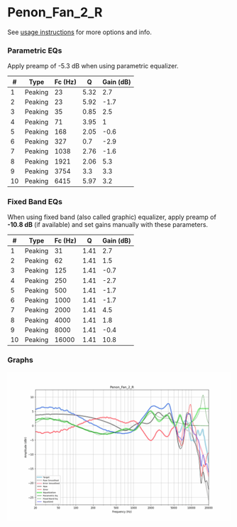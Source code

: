 # Penon_Fan_2_R
See [usage instructions](https://github.com/jaakkopasanen/AutoEq#usage) for more options and info.

### Parametric EQs
Apply preamp of -5.3 dB when using parametric equalizer.

|   # | Type    |   Fc (Hz) |    Q |   Gain (dB) |
|-----|---------|-----------|------|-------------|
|   1 | Peaking |        23 | 5.32 |         2.7 |
|   2 | Peaking |        23 | 5.92 |        -1.7 |
|   3 | Peaking |        35 | 0.85 |         2.5 |
|   4 | Peaking |        71 | 3.95 |         1   |
|   5 | Peaking |       168 | 2.05 |        -0.6 |
|   6 | Peaking |       327 | 0.7  |        -2.9 |
|   7 | Peaking |      1038 | 2.76 |        -1.6 |
|   8 | Peaking |      1921 | 2.06 |         5.3 |
|   9 | Peaking |      3754 | 3.3  |         3.3 |
|  10 | Peaking |      6415 | 5.97 |         3.2 |

### Fixed Band EQs
When using fixed band (also called graphic) equalizer, apply preamp of **-10.8 dB** (if available) and set gains manually with these parameters.

|   # | Type    |   Fc (Hz) |    Q |   Gain (dB) |
|-----|---------|-----------|------|-------------|
|   1 | Peaking |        31 | 1.41 |         2.7 |
|   2 | Peaking |        62 | 1.41 |         1.5 |
|   3 | Peaking |       125 | 1.41 |        -0.7 |
|   4 | Peaking |       250 | 1.41 |        -2.7 |
|   5 | Peaking |       500 | 1.41 |        -1.7 |
|   6 | Peaking |      1000 | 1.41 |        -1.7 |
|   7 | Peaking |      2000 | 1.41 |         4.5 |
|   8 | Peaking |      4000 | 1.41 |         1.8 |
|   9 | Peaking |      8000 | 1.41 |        -0.4 |
|  10 | Peaking |     16000 | 1.41 |        10.8 |

### Graphs
![](./Penon_Fan_2_R.png)
